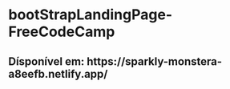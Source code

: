 # bootStrapLandingPage-FreeCodeCamp


<h2>Dísponível em: <a>https://sparkly-monstera-a8eefb.netlify.app/</a></h2>
